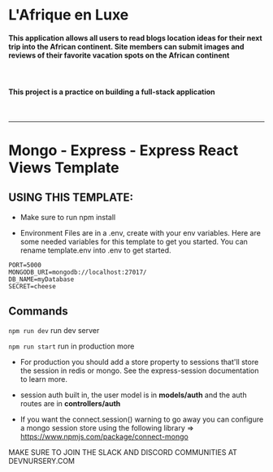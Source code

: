 
# L'Afrique en Luxe

#### This application allows all users to read blogs location ideas for their next trip into the African continent. Site members can submit images and reviews of their favorite vacation spots on the African continent 

<br/>

#### This project is a practice on building a full-stack application 
<br/>


<hr>


# Mongo - Express - Express React Views Template

## USING THIS TEMPLATE:

- Make sure to run npm install

- Environment Files are in a .env, create with your env variables. Here are some needed variables for this template to get you started. You can rename template.env into .env to get started.

```
PORT=5000
MONGODB_URI=mongodb://localhost:27017/
DB_NAME=myDatabase
SECRET=cheese
```

## Commands

`npm run dev` run dev server

`npm run start` run in production more

- For production you should add a store property to sessions that'll store the session in redis or mongo. See the express-session documentation to learn more.

- session auth built in, the user model is in **models/auth** and the auth routes are in **controllers/auth**

- If you want the connect.session() warning to go away you can configure a mongo session store using the following library => https://www.npmjs.com/package/connect-mongo

MAKE SURE TO JOIN THE SLACK AND DISCORD COMMUNITIES AT DEVNURSERY.COM
